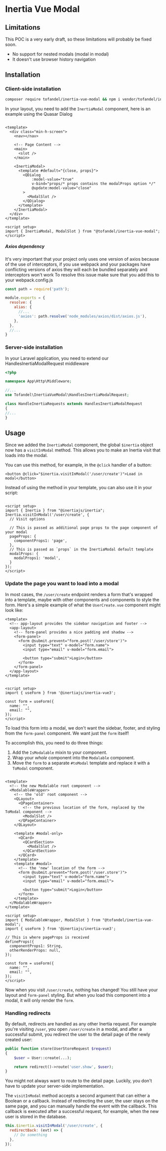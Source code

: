 # Inertia Vue Modal

## Limitations

This POC is a very early draft, so these limitations will probably be fixed soon.

* No support for nested modals (modal in modal)
* It doesn't use browser history navigation

## Installation

### Client-side installation

```bash
composer require tofandel/inertia-vue-modal && npm i vendor/tofandel/inertia-vue-modal
```

In your layout, you need to add the `InertiaModal` component, here is an example using the Quasar Dialog

```vue

<template>
  <div class="min-h-screen">
    <nav></nav>

    <!-- Page Content -->
    <main>
      <slot />
    </main>

    <InertiaModal>
      <template #default="{close, props}">
        <QDialog
            :model-value="true"
            v-bind="props/* props contains the modalProps option */"
            @update:model-value="close"
        >
          <ModalSlot />
        </QDialog>
      </template>
    </InertiaModal>
  </div>
</template>

<script setup>
import { InertiaModal, ModalSlot } from "@tofandel/inertia-vue-modal";
</script>
```

##### Axios dependency

It's very important that your project only uses one version of axios because of the use of interceptors, if you use webpack and your packages have conflicting versions of axios they will each be bundled separately and interceptors won't work
To resolve this issue make sure that you add this to your webpack.config.js
```js
const path = require('path');

module.exports = {
  resolve: {
    alias: {
      //...
      'axios': path.resolve('node_modules/axios/dist/axios.js'),
    },
  },
  //...
}
```

### Server-side installation

In your Laravel application, you need to extend our HandlesInertiaModalRequest middleware

```php
<?php

namespace App\Http\Middleware;

//...
use Tofandel\InertiaVueModal\HandlesInertiaModalRequest;

class HandleInertiaRequests extends HandlesInertiaModalRequest
{
//...
}
```

## Usage

Since we added the `InertiaModal` component, the global `$inertia` object now has a `visitInModal` method. This allows you to make an Inertia visit that loads into the modal.

You can use this method, for example, in the `@click` handler of a button:

```vue
<button @click="$inertia.visitInModal('/user/create')">Load in modal</button>
```

Instead of using the method in your template, you can also use it in your script:

```vue

<script setup>
import { Inertia } from "@inertiajs/inertia";
Inertia.visitInModal('/user/create', {
  // Visit options
  
  // This is passed as additional page props to the page component of your modal
  pageProps: {
    componentProps1: 'page',
  },
  // This is passed as `props` in the InertiaModal default template
  modalProps: {
    modalProps1: 'modal',
  }
});
</script>
```

### Update the page you want to load into a modal

In most cases, the `/user/create` endpoint renders a form that's wrapped into a template, maybe with other components and components to style the form. Here's a simple example of what the `UserCreate.vue` component might look like:

```vue
<template>
  <!-- app-layout provides the sidebar navigation and footer -->
  <app-layout>
    <!-- form-panel provides a nice padding and shadow -->
    <form-panel>
      <form @submit.prevent="form.post('/user/store')">
        <input type="text" v-model="form.name">
        <input type="email" v-model="form.email">

        <button type="submit">Login</button>
      </form>
    </form-panel>
  </app-layout>
</template>


<script setup>
import { useForm } from '@inertiajs/inertia-vue3';

const form = useForm({
  name: "",
  email: "",
});
</script>
```

To load this form into a modal, we don't want the sidebar, footer, and styling from the `form-panel` component. We want just the `form` itself!

To accomplish this, you need to do three things:

1. Add the `IsModalable` mixin to your component.
2. Wrap your *whole* component into the `Modalable` component.
3. Move the `form` to a separate `#toModal` template and replace it with a `ToModal` component.

```vue

<template>
  <!-- the new Modalable root component -->
  <ModalableWrapper>
    <!-- the 'old' root component -->
    <QLayout>
      <QPageContainer>
        <!-- the previous location of the form, replaced by the ToModal component -->
        <ModalSlot />
      </QPageContainer>
    </QLayout>

    <template #modal-only>
      <QCard>
        <QCardSection>
          <ModalSlot />
        </QCardSection>
      </QCard>
    </template>
    <template #modal>
      <!-- the 'new' location of the form -->
      <form @submit.prevent="form.post('/user.store')">
        <input type="text" v-model="form.name">
        <input type="email" v-model="form.email">

        <button type="submit">Login</button>
      </form>
    </template>
  </ModalableWrapper>
</template>

<script setup>
import { ModalableWrapper, ModalSlot } from "@tofandel/inertia-vue-modal";
import { useForm } from '@inertiajs/inertia-vue3';

// This is where pageProps is received
defineProps({
  componentProps1: String,
  otherRenderProps: null,
});

const form = useForm({
  name: "",
  email: "",
});
</script>
```

Now when you visit `/user/create`, nothing has changed! You still have your layout and `form-panel` styling. But when you load this component into a modal, it will only render the `form`.

### Handling redirects

By default, redirects are handled as any other Inertia request. For example you're visiting `/user`, you open `/user/create` in a modal, and after a successful submit, you redirect the user to the detail page of the newly created user:

```php
public function store(UserStoreRequest $request)
{
    $user = User::create(...);

    return redirect()->route('user.show', $user);
}
```

You might not always want to route to the detail page. Luckily, you don't have to update your server-side implementation.

The `visitInModal` method accepts a second argument that can either a Boolean or a callback. Instead of redirecting the user, the user stays on the same page, and you can manually handle the event with the callback. This callback is executed after a successful request, for example, when the new user is stored in the database.

```javascript
this.$inertia.visitInModal('/user/create', {
  redirectBack: (evt) => {
    // Do something
  },
});
```
